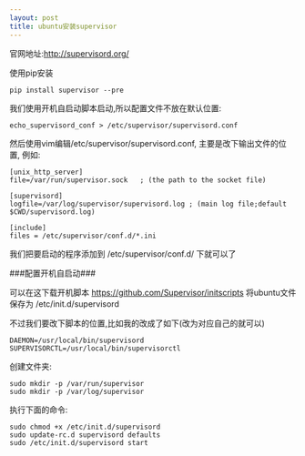 ```yaml
---
layout: post
title: ubuntu安装supervisor
---
```


官网地址:<http://supervisord.org/>

使用pip安装

    pip install supervisor --pre


我们使用开机自启动脚本启动,所以配置文件不放在默认位置:

    echo_supervisord_conf > /etc/supervisor/supervisord.conf


然后使用vim编辑/etc/supervisor/supervisord.conf, 主要是改下输出文件的位置, 例如:

    [unix_http_server]
    file=/var/run/supervisor.sock   ; (the path to the socket file)

    [supervisord]
    logfile=/var/log/supervisor/supervisord.log ; (main log file;default $CWD/supervisord.log)

    [include]
    files = /etc/supervisor/conf.d/*.ini

我们把要启动的程序添加到 /etc/supervisor/conf.d/ 下就可以了


###配置开机自启动###

可以在这下载开机脚本 <https://github.com/Supervisor/initscripts> 将ubuntu文件保存为 /etc/init.d/supervisord

不过我们要改下脚本的位置,比如我的改成了如下(改为对应自己的就可以)

    DAEMON=/usr/local/bin/supervisord
    SUPERVISORCTL=/usr/local/bin/supervisorctl

创建文件夹:

    sudo mkdir -p /var/run/supervisor
    sudo mkdir -p /var/log/supervisor


执行下面的命令:

    sudo chmod +x /etc/init.d/supervisord
    sudo update-rc.d supervisord defaults
    sudo /etc/init.d/supervisord start
    

